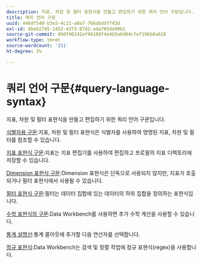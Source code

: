 ```yaml
---
description: 지표, 차원 및 필터 표현식을 만들고 편집하기 위한 쿼리 언어 구문입니다.
title: 쿼리 언어 구문
uuid: 446df540-b3e5-4c21-a0a7-766abddff43d
exl-id: 8beb2745-1452-4373-87d2-ada705de90b1
source-git-commit: d9df90242ef96188f4e4b5e6d04cfef196b0a628
workflow-type: tm+mt
source-wordcount: '151'
ht-degree: 3%

---
```


# 쿼리 언어 구문{#query-language-syntax}

지표, 차원 및 필터 표현식을 만들고 편집하기 위한 쿼리 언어 구문입니다.

[식별자용 구문](../c-qry-lang-syntx/c-syntx-id.md):지표, 차원 및 필터 표현식은 식별자를 사용하여 명명된 지표, 차원 및 필터를 참조할 수 있습니다.

[지표 표현식 구문](../c-qry-lang-syntx/c-syntx-mtrc-exp.md):지표는 지표 편집기를 사용하여 편집하고 프로필의 지표 디렉토리에 저장할 수 있습니다.

[Dimension 표현식 구문](../c-qry-lang-syntx/c-syntx-dim-exp.md):Dimension 표현식은 단독으로 사용되지 않지만, 지표가 호출되거나 필터 표현식에서 사용될 수 있습니다.

[필터 표현식 구문](../c-qry-lang-syntx/c-syntx-fltr-exp.md):필터는 데이터 집합에 있는 데이터의 하위 집합을 정의하는 표현식입니다.

[수학 표현식의 구문](../c-qry-lang-syntx/c-math-expressions.md):Data Workbench를 사용하면 추가 수학 계산을 사용할 수 있습니다.

[통계 설명선](../c-qry-lang-syntx/c-statistical-callouts.md):통계 콜아웃에 추가할 다음 연산자를 선택합니다.

[정규 표현식](../c-qry-lang-syntx/c-search-regex.md):Data Workbench는 검색 및 정렬 작업에 정규 표현식(regex)을 사용합니다.
